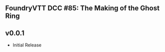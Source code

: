 FoundryVTT DCC #85: The Making of the Ghost Ring
----------------------------------------------------------

v0.0.1
------
* Initial Release

